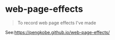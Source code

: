 # web-page-effects
> To record web page effects I've made  

See:https://pengkobe.github.io/web-page-effects/


